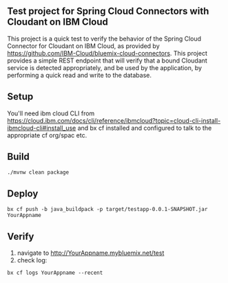 ## Test project for Spring Cloud Connectors with Cloudant on IBM Cloud
This project is a quick test to verify the behavior of the Spring Cloud Connector for Cloudant on IBM Cloud, as provided by https://github.com/IBM-Cloud/bluemix-cloud-connectors. This project provides a simple REST endpoint that will verify that a bound Cloudant service is detected appropriately, and be used by the application, by performing a quick read and write to the database.

## Setup
You'll need ibm cloud CLI from https://cloud.ibm.com/docs/cli/reference/ibmcloud?topic=cloud-cli-install-ibmcloud-cli#install_use and bx cf installed and configured to talk to the appropriate cf org/spac etc.

## Build
```
./mvnw clean package
```

## Deploy
```
bx cf push -b java_buildpack -p target/testapp-0.0.1-SNAPSHOT.jar YourAppname
```

## Verify
1. navigate to http://YourAppname.mybluemix.net/test
2. check log: 
```
bx cf logs YourAppname --recent
```

